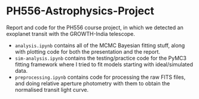 # PH556-Astrophysics-Project
Report and code for the PH556 course project, in which we detected an exoplanet transit with the GROWTH-India telescope.

- `analysis.ipynb` contains all of the MCMC Bayesian fitting stuff, along with plotting code for both the presentation and the report. 
- `sim-analysis.ipynb` contains the testing/practice code for the PyMC3 fitting framework where I tried to fit models starting with ideal/simulated data. 
- `preprocessing.ipynb` contains code for processing the raw FITS files, and doing relative aperture photometry with them to obtain the normalised transit light curve.
